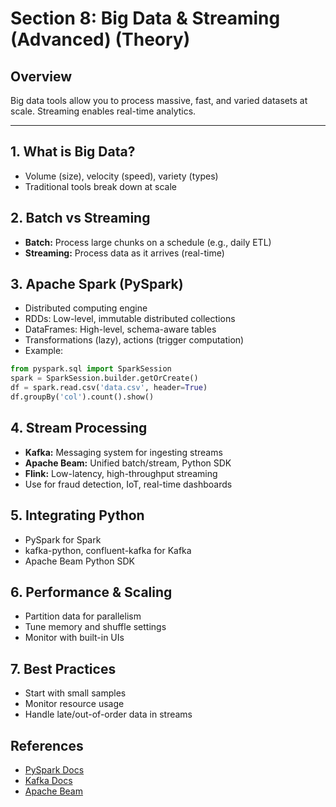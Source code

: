 # Section 8: Big Data & Streaming (Advanced) (Theory)

## Overview
Big data tools allow you to process massive, fast, and varied datasets at scale. Streaming enables real-time analytics.

---

## 1. What is Big Data?
- Volume (size), velocity (speed), variety (types)
- Traditional tools break down at scale

## 2. Batch vs Streaming
- **Batch:** Process large chunks on a schedule (e.g., daily ETL)
- **Streaming:** Process data as it arrives (real-time)

## 3. Apache Spark (PySpark)
- Distributed computing engine
- RDDs: Low-level, immutable distributed collections
- DataFrames: High-level, schema-aware tables
- Transformations (lazy), actions (trigger computation)
- Example:
```python
from pyspark.sql import SparkSession
spark = SparkSession.builder.getOrCreate()
df = spark.read.csv('data.csv', header=True)
df.groupBy('col').count().show()
```

## 4. Stream Processing
- **Kafka:** Messaging system for ingesting streams
- **Apache Beam:** Unified batch/stream, Python SDK
- **Flink:** Low-latency, high-throughput streaming
- Use for fraud detection, IoT, real-time dashboards

## 5. Integrating Python
- PySpark for Spark
- kafka-python, confluent-kafka for Kafka
- Apache Beam Python SDK

## 6. Performance & Scaling
- Partition data for parallelism
- Tune memory and shuffle settings
- Monitor with built-in UIs

## 7. Best Practices
- Start with small samples
- Monitor resource usage
- Handle late/out-of-order data in streams

## References
- [PySpark Docs](https://spark.apache.org/docs/latest/api/python/)
- [Kafka Docs](https://kafka.apache.org/documentation/)
- [Apache Beam](https://beam.apache.org/)
